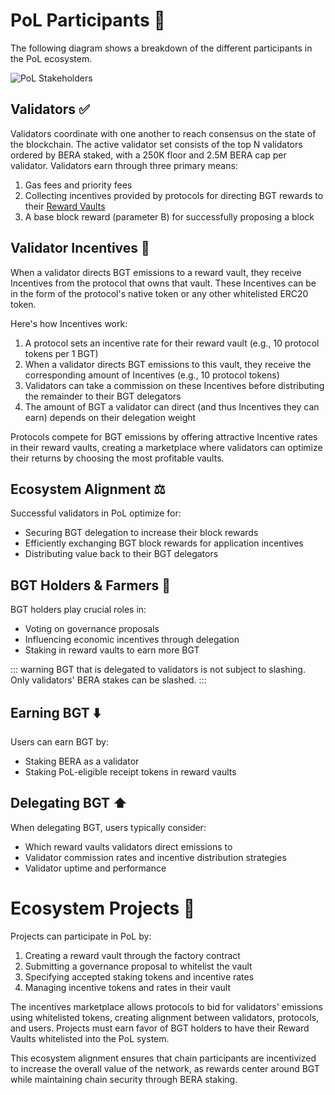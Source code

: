 # PoL Participants 👥

The following diagram shows a breakdown of the different participants in the PoL ecosystem.

![PoL Stakeholders](/assets/val-stakeholder-overview.png)

## Validators ✅

Validators coordinate with one another to reach consensus on the state of the blockchain. The active validator set consists of the top N validators ordered by BERA staked, with a 250K floor and 2.5M BERA cap per validator. Validators earn through three primary means:

1. Gas fees and priority fees
2. Collecting incentives provided by protocols for directing BGT rewards to their [Reward Vaults](/learn/pol/rewardvaults)
3. A base block reward (parameter B) for successfully proposing a block

## Validator Incentives 💎

When a validator directs BGT emissions to a reward vault, they receive Incentives from the protocol that owns that vault. These Incentives can be in the form of the protocol's native token or any other whitelisted ERC20 token.

Here's how Incentives work:
1. A protocol sets an incentive rate for their reward vault (e.g., 10 protocol tokens per 1 BGT)
2. When a validator directs BGT emissions to this vault, they receive the corresponding amount of Incentives (e.g., 10 protocol tokens)
3. Validators can take a commission on these Incentives before distributing the remainder to their BGT delegators
4. The amount of BGT a validator can direct (and thus Incentives they can earn) depends on their delegation weight

Protocols compete for BGT emissions by offering attractive Incentive rates in their reward vaults, creating a marketplace where validators can optimize their returns by choosing the most profitable vaults.

## Ecosystem Alignment ⚖️

Successful validators in PoL optimize for:
- Securing BGT delegation to increase their block rewards
- Efficiently exchanging BGT block rewards for application incentives
- Distributing value back to their BGT delegators

## BGT Holders & Farmers 🥕

BGT holders play crucial roles in:
- Voting on governance proposals
- Influencing economic incentives through delegation
- Staking in reward vaults to earn more BGT

::: warning
BGT that is delegated to validators is not subject to slashing. Only validators' BERA stakes can be slashed.
:::

## Earning BGT ⬇️

Users can earn BGT by:
- Staking BERA as a validator
- Staking PoL-eligible receipt tokens in reward vaults

## Delegating BGT ⬆️

When delegating BGT, users typically consider:
- Which reward vaults validators direct emissions to
- Validator commission rates and incentive distribution strategies
- Validator uptime and performance

# Ecosystem Projects 🧸

Projects can participate in PoL by:
1. Creating a reward vault through the factory contract
2. Submitting a governance proposal to whitelist the vault
3. Specifying accepted staking tokens and incentive rates
4. Managing incentive tokens and rates in their vault

The incentives marketplace allows protocols to bid for validators' emissions using whitelisted tokens, creating alignment between validators, protocols, and users. Projects must earn favor of BGT holders to have their Reward Vaults whitelisted into the PoL system.

This ecosystem alignment ensures that chain participants are incentivized to increase the overall value of the network, as rewards center around BGT while maintaining chain security through BERA staking.
